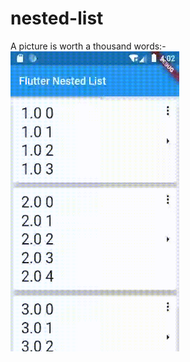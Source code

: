 # nested-list

A picture is worth a thousand words:-
<br /><img src="../../images/nested-list/screenshots.gif" height="480px" width="270px" />

